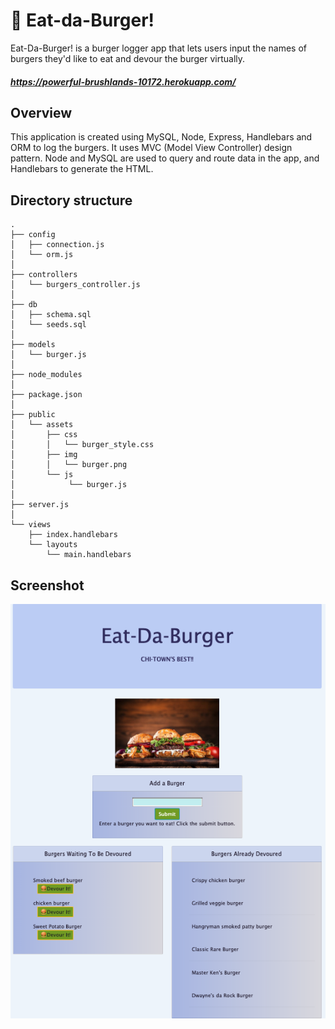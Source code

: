 # 🍔 Eat-da-Burger!

Eat-Da-Burger! is a burger logger app that lets users input the names of burgers they'd like to eat and devour the burger virtually.

##### https://powerful-brushlands-10172.herokuapp.com/

## Overview

This application is created using MySQL, Node, Express, Handlebars and ORM to log the burgers. It uses MVC (Model View Controller) design pattern. Node and MySQL are used to query and route data in the app, and Handlebars to generate the HTML.

 ## Directory structure
 
```
.
├── config
│   ├── connection.js
│   └── orm.js
│ 
├── controllers
│   └── burgers_controller.js
│
├── db
│   ├── schema.sql
│   └── seeds.sql
│
├── models
│   └── burger.js
│ 
├── node_modules
│ 
├── package.json
│
├── public
│   └── assets
│       ├── css
│       │   └── burger_style.css
│       ├── img
│       │   └── burger.png
│       └── js 
│            └── burger.js
│
├── server.js
│
└── views
    ├── index.handlebars
    └── layouts
        └── main.handlebars
```
## Screenshot

![](public/assets/img/burgerapp.png)
